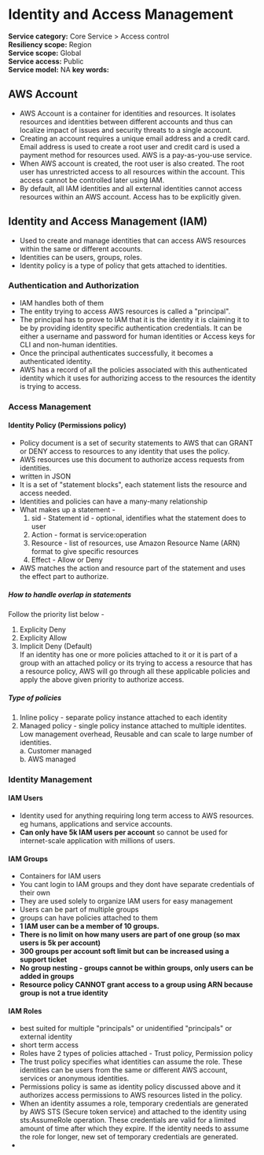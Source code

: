 # Identity and Access Management  
**Service category:** Core Service > Access control  
**Resiliency scope:** Region  
**Service scope:** Global  
**Service access:** Public  
**Service model:** NA 
**key words:**   

## AWS Account  
* AWS Account is a container for identities and resources. It isolates resources and identities between different accounts and thus can localize impact of issues and security threats to a single account.  
* Creating an account requires a unique email address and a credit card. Email address is used to create a root user and credit card is used a payment method for resources used. AWS is a pay-as-you-use service.  
* When AWS account is created, the root user is also created. The root user has unrestricted access to all resources within the account. This access cannot be controlled later using IAM.  
* By default, all IAM identities and all external identities cannot access resources within an AWS account. Access has to be explicitly given.  

## Identity and Access Management (IAM)  
* Used to create and manage identities that can access AWS resources within the same or different accounts.  
* Identities can be users, groups, roles.  
* Identity policy is a type of policy that gets attached to identities.  

### Authentication and Authorization  
* IAM handles both of them  
* The entity trying to access AWS resources is called a "principal".  
* The principal has to prove to IAM that it is the identity it is claiming it to be by providing identity specific authentication credentials. It can be either a username and password for human identities or Access keys for CLI and non-human identities.  
* Once the principal authenticates successfully, it becomes a authenticated identity.  
* AWS has a record of all the policies associated with this authenticated identity which it uses for authorizing access to the resources the identity is trying to access.  

### Access Management  
#### Identity Policy  (Permissions policy)
* Policy document is a set of security statements to AWS that can GRANT or DENY access to resources to any identity that uses the policy.  
* AWS resources use this document to authorize access requests from identities.  
* written in JSON  
* It is a set of "statement blocks", each statement lists the resource and access needed.  
* Identities and policies can have a many-many relationship  
* What makes up a statement -  
    1. sid - Statement id - optional, identifies what the statement does to user   
    2. Action - format is service:operation  
    3. Resource - list of resources, use Amazon Resource Name (ARN) format to give specific resources  
    4. Effect - Allow or Deny  
* AWS matches the action and resource part of the statement and uses the effect part to authorize. 

##### How to handle overlap in statements  
Follow the priority list below -  
1. Explicity Deny  
2. Explicity Allow  
3. Implicit Deny (Default)  
If an identity has one or more policies attached to it or it is part of a group with an attached policy or its trying to access a resource that has a resource policy, AWS will go through all these applicable policies and apply the above given priority to authorize access.  

##### Type of policies  
1. Inline policy - separate policy instance attached to each identity  
2. Managed policy - single policy instance attached to multiple identites. Low management overhead, Reusable and can scale to large number of identities.  
    a. Customer managed  
    b. AWS managed  

### Identity Management  
#### IAM Users 
* Identity used for anything requiring long term access to AWS resources. eg humans, applications and service accounts.  
* **Can only have 5k IAM users per account** so cannot be used for internet-scale application with millions of users.  

#### IAM Groups  
* Containers for IAM users  
* You cant login to IAM groups and they dont have separate credentials of their own  
* They are used solely to organize IAM users for easy management  
* Users can be part of multiple groups  
* groups can have policies attached to them  
* **1 IAM user can be a member of 10 groups.**   
* **There is no limit on how many users are part of one group (so max users is 5k per account)**  
* **300 groups per account soft limit but can be increased using a support ticket**  
* **No group nesting - groups cannot be within groups, only users can be added in groups**  
* **Resource policy CANNOT grant access to a group using ARN because group is not a true identity**  

#### IAM Roles  
* best suited for multiple "principals" or unidentified "principals" or external identity 
* short term access  
* Roles have 2 types of policies attached - Trust policy, Permission policy  
* The trust policy specifies what identities can assume the role. These identities can be users from the same or different AWS account, services or anonymous identities.  
* Permissions policy is same as identity policy discussed above and it authorizes access permissions to AWS resources listed in the policy.  
* When an identity assumes a role, temporary credentials are generated by AWS STS (Secure token service) and attached to the identity using sts:AssumeRole operation. These credentials are valid for a limited amount of time after which they expire. If the identity needs to assume the role for longer, new set of temporary credentials are generated.  
* 